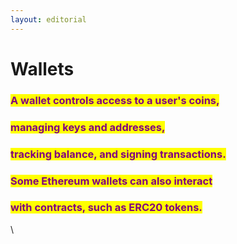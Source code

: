 ```yaml
---
layout: editorial
---
```


# Wallets



### <mark style="color:purple;">A wallet controls access to a user's coins,</mark>&#x20;

### <mark style="color:purple;">managing keys and addresses,</mark>&#x20;

### <mark style="color:purple;">tracking balance, and signing transactions.</mark>&#x20;



### <mark style="color:purple;">Some Ethereum wallets can also interact</mark>&#x20;

### <mark style="color:purple;">with contracts, such as ERC20 tokens.</mark>

\
